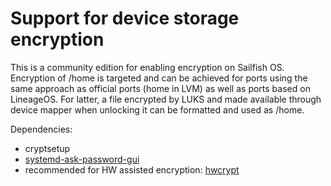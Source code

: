 # Support for device storage encryption

This is a community edition for enabling encryption on Sailfish
OS. Encryption of /home is targeted and can be achieved for ports
using the same approach as official ports (home in LVM) as well as
ports based on LineageOS. For latter, a file encrypted by LUKS and
made available through device mapper when unlocking it can be
formatted and used as /home.

Dependencies:
- cryptsetup
- [systemd-ask-password-gui](https://github.com/sailfishos-open/systemd-ask-password-gui)
- recommended for HW assisted encryption: [hwcrypt](https://github.com/sailfishos-open/hwcrypt)
